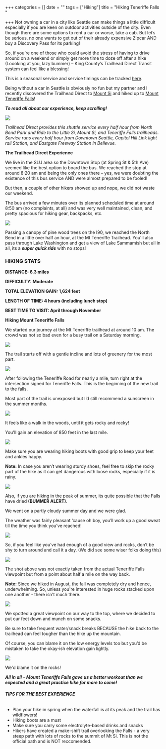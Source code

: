 +++
categories = []
date = ""
tags = ["Hiking"]
title = "Hiking Teneriffe Falls "

+++
Not owning a car in a city like Seattle can make things a little difficult especially if you are keen on outdoor activities outside of the city. Even though there are some options to rent a car or worse, take a cab. But let’s be serious, no one wants to get out of their already expensive Zipcar AND buy a Discovery Pass for its parking!

So, if you’re one of those who could avoid the stress of having to drive around on a weekend or simply get more time to doze off after a hike (Loooking at you, lazy bummer) – King County’s Trailhead Direct Transit system can feel like a blessing!

This is a seasonal service and service timings can be tracked [here](https://trailheaddirect.org/).

Being without a car in Seattle is obviously no fun but my partner and I recently discovered the Trailhead Direct to [Mount Si](https://www.wta.org/go-hiking/hikes/mount-si) and hiked up to [Mount Teneriffe Falls](https://www.wta.org/go-hiking/hikes/teneriffe-falls)!

**_To read all about our experience, keep scrolling!_**

![](/uploads/img_1713.jpg)

_Trailhead Direct provides this shuttle service every half hour from North Bend Park and Ride to the Little Si, Mount Si, and Teneriffe Falls trailheads. Service runs every half hour from Downtown Seattle, Capitol Hill Link light rail Station, and Eastgate Freeway Station in Bellevue._

**The Trailhead Direct Experience**

We live in the SLU area so the Downtown Stop (at Spring St & 5th Ave) seemed like the best option to board the bus. We reached the stop at around 8:20 am and being the only ones there – yes, we were doubting the existence of this bus service AND were almost prepared to be fooled! 

But then, a couple of other hikers showed up and nope, we did not waste our weekend.

The bus arrived a few minutes over its planned scheduled time at around 8:50 am (no complaints, at all) and was very well maintained, clean, and pretty spacious for hiking gear, backpacks, etc.

![](/uploads/img_20220827_092850.jpg)

Passing a canopy of pine wood trees on the I90, we reached the North Bend in a little over half an hour, at the Mt Teneriffe Trailhead. You'll also pass through Lake Washington and get a view of Lake Sammamish but all in all, its a **_super quick ride_** with no stops!

### **HIKING STATS**

**DISTANCE: 6.3 miles**

**DIFFICULTY: Moderate**

**TOTAL ELEVATION GAIN: 1,624 feet**

**LENGTH OF TIME: 4 hours (including lunch stop)**

**BEST TIME TO VISIT: April through November**

**Hiking Mount Teneriffe Falls**

We started our journey at the Mt Teneriffe trailhead at around 10 am. The crowd was not so bad even for a busy trail on a Saturday morning. 

![](/uploads/img_1709.jpg)

The trail starts off with a gentle incline and lots of greenery for the most part.

![](/uploads/img_1627.jpg)

After following the Teneriffe Road for nearly a mile, turn right at the intersection signed for Teneriffe Falls. This is the beginning of the new trail to the falls.

Most part of the trail is unexposed but I’d still recommend a sunscreen in the summer months. 

![](/uploads/img_1688.jpg)

It feels like a walk in the woods, until it gets rocky and rocky!

You'll gain an elevation of 850 feet in the last mile. 

![](/uploads/img_1632.jpg)

Make sure you are wearing hiking boots with good grip to keep your feet and ankles happy.

**Note:**  In case you aren’t wearing sturdy shoes, feel free to skip the rocky part of the hike as it can get dangerous with loose rocks, especially if it is rainy.

![](/uploads/img_1699.jpg)

Also, if you are hiking in the peak of summer, its quite possible that the Falls have dried **(BUMMER ALERT)**.

We went on a partly cloudy summer day and we were glad. 

The weather was fairly pleasant ‘cause oh boy, you’ll work up a good sweat till the time you think you’ve reached!

  
![](/uploads/img_1645.jpg)

So, if you feel like you’ve had enough of a good view and rocks, don’t be shy to turn around and call it a day. (We did see some wiser folks doing this)

![](/uploads/img_1645-pano.jpg)

The shot above was not exactly taken from the actual Teneriffe Falls viewpoint but from a point about half a mile on the way back. 

**Note:** Since we hiked in August, the fall was completely dry and hence, underwhelming. So, unless you're interested in huge rocks stacked upon one another - there isn't much there.  

![](/uploads/img_20220827_123750.jpg)

We spotted a great viewpoint on our way to the top, where we decided to put our feet down and munch on some snacks. 

Be sure to take frequent water/snack breaks BECAUSE the hike back to the trailhead can feel tougher than the hike up the mountain.

Of course, you can blame it on the low energy levels too but you’d be mistaken to take the okay-ish elevation gain lightly. 

![](/uploads/img_20220827_111013.jpg)

We'd blame it on the rocks!

**_All in all_** _- **Mount Teneriffe Falls gave us a better workout than we expected and a great practice hike for more to come!**_

###### **TIPS FOR THE BEST EXPERIENCE**

* Plan your hike in spring when the waterfall is at its peak and the trail has wildflowers!
* Hiking boots are a must
* Make sure you carry some electrolyte-based drinks and snacks
* Hikers have created a make-shift trail overlooking the Falls - a very steep path with lots of rocks to the summit of Mt Si. This is not the official path and is NOT reccomended. 
